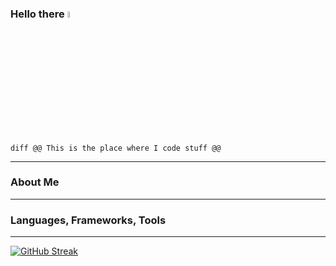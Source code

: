 ### Hello there <img src="https://media.giphy.com/media/hvRJCLFzcasrR4ia7z/giphy.gif" width="5%">
```diff @@ This is the place where I code stuff @@```

---
### About Me

---
### Languages, Frameworks, Tools

---
[![GitHub Streak](http://github-readme-streak-stats.herokuapp.com?user=anand-dev-parekh&theme=tokyonight)](https://git.io/streak-stats)
